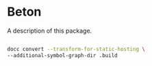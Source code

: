 # Beton

A description of this package.

```bash

docc convert --transform-for-static-hosting \
--additional-symbol-graph-dir .build

```